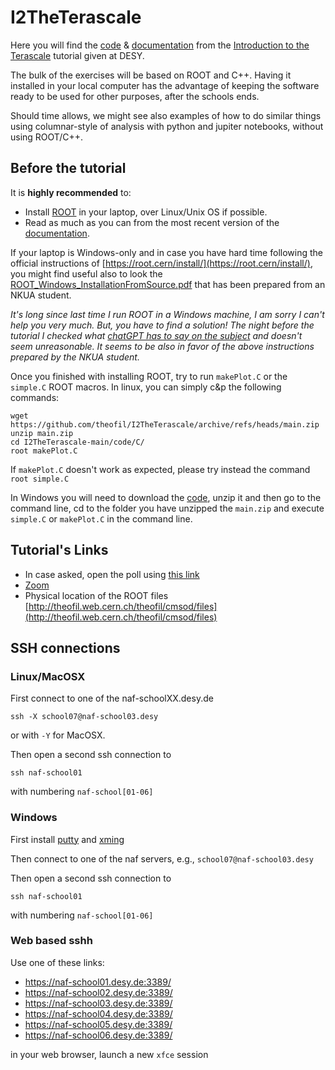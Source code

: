 # I2TheTerascale
Here you will find the [code](https://github.com/theofil/I2TheTerascale/tree/main/code) & [documentation](https://github.com/theofil/I2TheTerascale/raw/main/docs/main.pdf) from the [Introduction to the Terascale](https://indico.desy.de/event/33888/) tutorial given at DESY. 

The bulk of the exercises will be based on ROOT and C++. Having it installed in your local computer has the advantage of keeping the software ready to be used for other purposes, after the schools ends.

Should  time allows, we might see also examples of how to do similar things using columnar-style of analysis with python and jupiter notebooks, without using ROOT/C++. 

## Before the tutorial 

It is **highly recommended** to:
* Install [ROOT](https://root.cern.ch "ROOT") in your laptop, over Linux/Unix OS if possible.
* Read as much as you can from the most recent version of the [documentation](https://github.com/theofil/I2TheTerascale/raw/main/docs/main.pdf).

If your laptop is Windows-only and in case you have hard time following the official instructions of [https://root.cern/install/](https://root.cern/install/), you might find useful also to look the [ROOT_Windows_InstallationFromSource.pdf](https://github.com/theofil/I2TheTerascale/raw/main/docs/ROOT_Windows_InstallationFromSource.pdf) that has been prepared from an NKUA student.

<i>It's long since last time I run ROOT in a Windows machine, I am sorry I can't help you very much. But, you have to find a solution! The night before the tutorial I checked what [chatGPT has to say on the subject](https://sharegpt.com/c/SD97iQa) and doesn't seem unreasonable. It seems to be also in favor of the above instructions prepared by the NKUA student.</i>

Once you finished with installing ROOT, try to run `makePlot.C` or the `simple.C` ROOT macros. In linux, you can simply c&p the following commands:

    wget https://github.com/theofil/I2TheTerascale/archive/refs/heads/main.zip
    unzip main.zip 
    cd I2TheTerascale-main/code/C/
    root makePlot.C 

If `makePlot.C` doesn't work as expected, please try instead the command `root simple.C`

In Windows you will need to download the [code](https://github.com/theofil/I2TheTerascale/archive/refs/heads/main.zip), unzip it and then go to the command line, cd to the folder you have unzipped the `main.zip` and execute `simple.C` or `makePlot.C` in the command line.

## Tutorial's Links 
* In case asked, open the poll using [this link](https://docs.google.com/forms/d/e/1FAIpQLSd3YB2VIpUht9CX7__UtSyVrzCRYc4_j4TDPriOjXb4qwPbuQ/viewform?usp=pp_url&entry.1665379118=A)
* [Zoom](https://cern.zoom.us/j/66278363052?pwd=WEx6aU9DcnBtck5DQnA1c2l5NTdoQT09)
* Physical location of the ROOT files [http://theofil.web.cern.ch/theofil/cmsod/files](http://theofil.web.cern.ch/theofil/cmsod/files)

## SSH connections
### Linux/MacOSX
First connect to one of the  naf-schoolXX.desy.de

`ssh -X school07@naf-school03.desy` 

or with `-Y` for MacOSX.

Then open a second ssh connection to 

`ssh naf-school01` 

with numbering `naf-school[01-06]`

### Windows
First install [putty](https://www.putty.org) and [xming](https://sourceforge.net/projects/xming/)

Then connect to one of the naf servers, e.g., `school07@naf-school03.desy` 

Then open a second ssh connection to 

`ssh naf-school01` 

with numbering `naf-school[01-06]`

### Web based sshh
Use one of these links:

* https://naf-school01.desy.de:3389/
* https://naf-school02.desy.de:3389/
* https://naf-school03.desy.de:3389/
* https://naf-school04.desy.de:3389/
* https://naf-school05.desy.de:3389/
* https://naf-school06.desy.de:3389/

in your web browser, launch a new `xfce` session 


